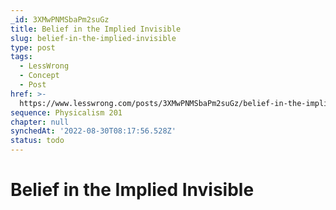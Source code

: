 ```yaml
---
_id: 3XMwPNMSbaPm2suGz
title: Belief in the Implied Invisible
slug: belief-in-the-implied-invisible
type: post
tags:
  - LessWrong
  - Concept
  - Post
href: >-
  https://www.lesswrong.com/posts/3XMwPNMSbaPm2suGz/belief-in-the-implied-invisible
sequence: Physicalism 201
chapter: null
synchedAt: '2022-08-30T08:17:56.528Z'
status: todo
---
```


# Belief in the Implied Invisible
